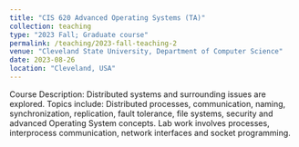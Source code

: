 ```yaml
---
title: "CIS 620 Advanced Operating Systems (TA)"
collection: teaching
type: "2023 Fall; Graduate course"
permalink: /teaching/2023-fall-teaching-2
venue: "Cleveland State University, Department of Computer Science"
date: 2023-08-26
location: "Cleveland, USA"
---
```


 Course Description: 
 Distributed systems and surrounding issues are explored. Topics include: Distributed processes, communication, naming, synchronization, replication, fault tolerance, file systems, security and advanced Operating System concepts. Lab work involves processes, interprocess communication, network interfaces and socket programming.
